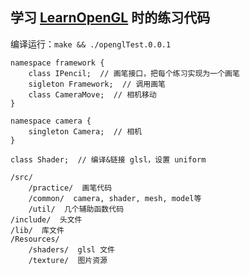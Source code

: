 ## 学习 [LearnOpenGL](https://learnopengl-cn.github.io/) 时的练习代码

编译运行：`make && ./openglTest.0.0.1`

```
namespace framework {
    class IPencil;  // 画笔接口，把每个练习实现为一个画笔
    sigleton Framework;  // 调用画笔
    class CameraMove;  // 相机移动
}

namespace camera {
    singleton Camera;  // 相机
}

class Shader;  // 编译&链接 glsl，设置 uniform
```

```
/src/
    /practice/  画笔代码
    /common/  camera, shader, mesh, model等
    /util/  几个辅助函数代码
/include/  头文件
/lib/  库文件
/Resources/
    /shaders/  glsl 文件
    /texture/  图片资源
```

